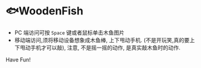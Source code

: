 # 🐟WoodenFish

- PC 端访问可按 `Space` 键或者鼠标单击木鱼图片
- 移动端访问,须将移动设备想象成木鱼棒, 上下甩动手机. (不是开玩笑,真的要上下甩动手机才可以敲), 注意, 不是摇一摇的动作, 是真实敲木鱼时的动作.

Have Fun!
